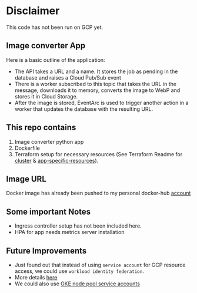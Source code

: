 # Disclaimer

This code has not been run on GCP yet.

## Image converter App

Here is a basic outline of the application:

- The API takes a URL and a name. It stores the job as pending in the database and raises a Cloud Pub/Sub event
- There is a worker subscribed to this topic that takes the URL in the message, downloads it to memory, converts the image to WebP and stores it in Cloud Storage.
- After the image is stored, EventArc is used to trigger another action in a worker that updates the database with the resulting URL.

## This repo contains

1. Image converter python app
2. Dockerfile
3. Terraform setup for necessary resources (See Terraform Readme for [cluster](terrafrom/gke-cluster/README.md) & [app-specific-resources](terrafrom/image-converter/README.md)).

## Image URL

Docker image has already been pushed to my personal docker-hub [account](https://hub.docker.com/repository/docker/tahakarachi/image-converter/general)

## Some important Notes

- Ingress controller setup has not been included here.
- HPA for app needs metrics server installation

## Future Improvements

- Just found out that instead of using `service account` for GCP resource access, we could use `workload identity federation`.
- More details [here](https://cloud.google.com/kubernetes-engine/docs/how-to/workload-identity)
- We could also use [GKE node pool service accounts](https://cloud.google.com/kubernetes-engine/docs/how-to/service-accounts)
